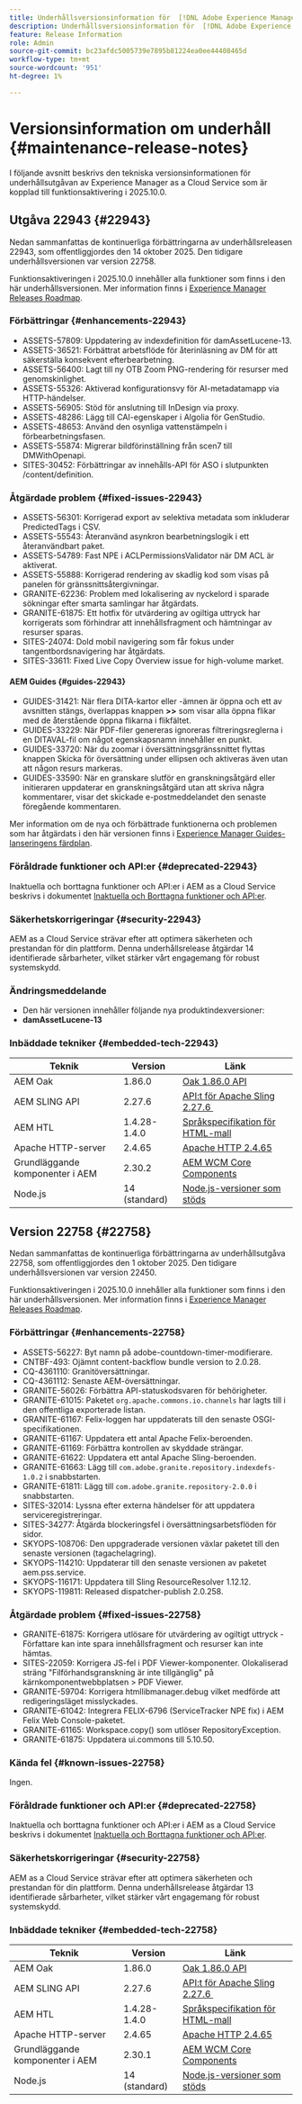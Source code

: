 ```yaml
---
title: Underhållsversionsinformation för  [!DNL Adobe Experience Manager] as a Cloud Service som är kopplad till 2025.10.0-funktionsaktivering.
description: Underhållsversionsinformation för  [!DNL Adobe Experience Manager] as a Cloud Service som är kopplad till 2025.10.0-funktionsaktivering.
feature: Release Information
role: Admin
source-git-commit: bc23afdc5005739e7895b81224ea0ee44408465d
workflow-type: tm+mt
source-wordcount: '951'
ht-degree: 1%

---
```


# Versionsinformation om underhåll {#maintenance-release-notes}

I följande avsnitt beskrivs den tekniska versionsinformationen för underhållsutgåvan av Experience Manager as a Cloud Service som är kopplad till funktionsaktivering i 2025.10.0.

## Utgåva 22943 {#22943}

Nedan sammanfattas de kontinuerliga förbättringarna av underhållsreleasen 22943, som offentliggjordes den 14 oktober 2025. Den tidigare underhållsversionen var version 22758.

Funktionsaktiveringen i 2025.10.0 innehåller alla funktioner som finns i den här underhållsversionen. Mer information finns i [Experience Manager Releases Roadmap](https://experienceleague.adobe.com/sv/docs/experience-manager-release-information/aem-release-updates/update-releases-roadmap).

### Förbättringar {#enhancements-22943}

* ASSETS-57809: Uppdatering av indexdefinition för damAssetLucene-13.
* ASSETS-36521: Förbättrat arbetsflöde för återinläsning av DM för att säkerställa konsekvent efterbearbetning.
* ASSETS-56400: Lagt till ny OTB Zoom PNG-rendering för resurser med genomskinlighet.
* ASSETS-55326: Aktiverad konfigurationsvy för AI-metadatamapp via HTTP-händelser.
* ASSETS-56905: Stöd för anslutning till InDesign via proxy.
* ASSETS-48286: Lägg till CAI-egenskaper i Algolia för GenStudio.
* ASSETS-48653: Använd den osynliga vattenstämpeln i förbearbetningsfasen.
* ASSETS-55874: Migrerar bildförinställning från scen7 till DMWithOpenapi.
* SITES-30452: Förbättringar av innehålls-API för ASO i slutpunkten /content/definition.

### Åtgärdade problem {#fixed-issues-22943}

* ASSETS-56301: Korrigerad export av selektiva metadata som inkluderar PredictedTags i CSV.
* ASSETS-55543: Återanvänd asynkron bearbetningslogik i ett återanvändbart paket.
* ASSETS-54789: Fast NPE i ACLPermissionsValidator när DM ACL är aktiverat.
* ASSETS-55888: Korrigerad rendering av skadlig kod som visas på panelen för gränssnittsåtergivningar.
* GRANITE-62236: Problem med lokalisering av nyckelord i sparade sökningar efter smarta samlingar har åtgärdats.
* GRANITE-61875: Ett hotfix för utvärdering av ogiltiga uttryck har korrigerats som förhindrar att innehållsfragment och hämtningar av resurser sparas.
* SITES-24074: Dold mobil navigering som får fokus under tangentbordsnavigering har åtgärdats.
* SITES-33611: Fixed Live Copy Overview issue for high-volume market.

#### AEM Guides {#guides-22943}

* GUIDES-31421: När flera DITA-kartor eller -ämnen är öppna och ett av avsnitten stängs, överlappas knappen **>>** som visar alla öppna flikar med de återstående öppna flikarna i flikfältet.
* GUIDES-33229: När PDF-filer genereras ignoreras filtreringsreglerna i en DITAVAL-fil om något egenskapsnamn innehåller en punkt.
* GUIDES-33720: När du zoomar i översättningsgränssnittet flyttas knappen Skicka för översättning under ellipsen och aktiveras även utan att någon resurs markeras.
* GUIDES-33590: När en granskare slutför en granskningsåtgärd eller initieraren uppdaterar en granskningsåtgärd utan att skriva några kommentarer, visar det skickade e-postmeddelandet den senaste föregående kommentaren.

Mer information om de nya och förbättrade funktionerna och problemen som har åtgärdats i den här versionen finns i [Experience Manager Guides-lanseringens färdplan](https://experienceleague.adobe.com/sv/docs/experience-manager-guides/using/release-info/aem-guides-releases-roadmap).

### Föråldrade funktioner och API:er {#deprecated-22943}

Inaktuella och borttagna funktioner och API:er i AEM as a Cloud Service beskrivs i dokumentet [Inaktuella och Borttagna funktioner och API:er](/help/release-notes/deprecated-removed-features.md).

### Säkerhetskorrigeringar {#security-22943}

AEM as a Cloud Service strävar efter att optimera säkerheten och prestandan för din plattform. Denna underhållsrelease åtgärdar 14 identifierade sårbarheter, vilket stärker vårt engagemang för robust systemskydd.

### Ändringsmeddelande

* Den här versionen innehåller följande nya produktindexversioner:
* **damAssetLucene-13**

### Inbäddade tekniker {#embedded-tech-22943}

| Teknik | Version | Länk |
|---|---|---|
| AEM Oak | 1.86.0 | [Oak 1.86.0 API](https://www.javadoc.io/doc/org.apache.jackrabbit/oak-api/1.86/index.html) |
| AEM SLING API | 2.27.6 | [API:t för Apache Sling 2.27.6 &#x200B;](https://www.javadoc.io/doc/org.apache.sling/org.apache.sling.api/latest/index.html) |
| AEM HTL | 1.4.28-1.4.0 | [Språkspecifikation för HTML-mall](https://github.com/adobe/htl-spec) |
| Apache HTTP-server | 2.4.65 | [Apache HTTP 2.4.65](https://apache.googlesource.com/httpd/+/refs/tags/2.4.65/CHANGES) |
| Grundläggande komponenter i AEM | 2.30.2 | [AEM WCM Core Components](https://github.com/adobe/aem-core-wcm-components) |
| Node.js | 14 (standard) | [Node.js-versioner som stöds](https://experienceleague.adobe.com/sv/docs/experience-manager-cloud-service/content/implementing/developing/developing-with-front-end-pipelines#node-versions) |

## Version 22758 {#22758}

Nedan sammanfattas de kontinuerliga förbättringarna av underhållsutgåva 22758, som offentliggjordes den 1 oktober 2025. Den tidigare underhållsversionen var version 22450.

Funktionsaktiveringen i 2025.10.0 innehåller alla funktioner som finns i den här underhållsversionen. Mer information finns i [Experience Manager Releases Roadmap](https://experienceleague.adobe.com/sv/docs/experience-manager-release-information/aem-release-updates/update-releases-roadmap).

### Förbättringar {#enhancements-22758}

* ASSETS-56227: Byt namn på adobe-countdown-timer-modifierare.
* CNTBF-493: Ojämnt content-backflow bundle version to 2.0.28.
* CQ-4361110: Granitöversättningar.
* CQ-4361112: Senaste AEM-översättningar.
* GRANITE-56026: Förbättra API-statuskodsvaren för behörigheter.
* GRANITE-61015: Paketet `org.apache.commons.io.channels` har lagts till i den offentliga exporterade listan.
* GRANITE-61167: Felix-loggen har uppdaterats till den senaste OSGI-specifikationen.
* GRANITE-61167: Uppdatera ett antal Apache Felix-beroenden.
* GRANITE-61169: Förbättra kontrollen av skyddade strängar.
* GRANITE-61622: Uppdatera ett antal Apache Sling-beroenden.
* GRANITE-61663: Lägg till `com.adobe.granite.repository.indexdefs-1.0.2` i snabbstarten.
* GRANITE-61811: Lägg till `com.adobe.granite.repository-2.0.0` i snabbstarten.
* SITES-32014: Lyssna efter externa händelser för att uppdatera serviceregistreringar.
* SITES-34277: Åtgärda blockeringsfel i översättningsarbetsflöden för sidor.
* SKYOPS-108706: Den uppgraderade versionen växlar paketet till den senaste versionen (tagachelagring).
* SKYOPS-114210: Uppdaterar till den senaste versionen av paketet aem.pss.service.
* SKYOPS-116171: Uppdatera till Sling ResourceResolver 1.12.12.
* SKYOPS-119811: Released dispatcher-publish 2.0.258.

### Åtgärdade problem {#fixed-issues-22758}

* GRANITE-61875: Korrigera utlösare för utvärdering av ogiltigt uttryck - Författare kan inte spara innehållsfragment och resurser kan inte hämtas.
* SITES-22059: Korrigera JS-fel i PDF Viewer-komponenter. Olokaliserad sträng &quot;Filförhandsgranskning är inte tillgänglig&quot; på kärnkomponentwebbplatsen > PDF Viewer.
* GRANITE-59704: Korrigera htmllibmanager.debug vilket medförde att redigeringsläget misslyckades.
* GRANITE-61042: Integrera FELIX-6796 (ServiceTracker NPE fix) i AEM Felix Web Console-paketet.
* GRANITE-61165: Workspace.copy() som utlöser RepositoryException.
* GRANITE-61875: Uppdatera ui.commons till 5.10.50.

### Kända fel {#known-issues-22758}

Ingen.

### Föråldrade funktioner och API:er {#deprecated-22758}

Inaktuella och borttagna funktioner och API:er i AEM as a Cloud Service beskrivs i dokumentet [Inaktuella och Borttagna funktioner och API:er](/help/release-notes/deprecated-removed-features.md).

### Säkerhetskorrigeringar {#security-22758}

AEM as a Cloud Service strävar efter att optimera säkerheten och prestandan för din plattform. Denna underhållsrelease åtgärdar 13 identifierade sårbarheter, vilket stärker vårt engagemang för robust systemskydd.

### Inbäddade tekniker {#embedded-tech-22758}

| Teknik | Version | Länk |
|---|---|---|
| AEM Oak | 1.86.0 | [Oak 1.86.0 API](https://www.javadoc.io/doc/org.apache.jackrabbit/oak-api/1.86/index.html) |
| AEM SLING API | 2.27.6 | [API:t för Apache Sling 2.27.6 &#x200B;](https://www.javadoc.io/doc/org.apache.sling/org.apache.sling.api/latest/index.html) |
| AEM HTL | 1.4.28-1.4.0 | [Språkspecifikation för HTML-mall](https://github.com/adobe/htl-spec) |
| Apache HTTP-server | 2.4.65 | [Apache HTTP 2.4.65](https://apache.googlesource.com/httpd/+/refs/tags/2.4.65/CHANGES) |
| Grundläggande komponenter i AEM | 2.30.1 | [AEM WCM Core Components](https://github.com/adobe/aem-core-wcm-components) |
| Node.js | 14 (standard) | [Node.js-versioner som stöds](https://experienceleague.adobe.com/sv/docs/experience-manager-cloud-service/content/implementing/developing/developing-with-front-end-pipelines#node-versions) |
